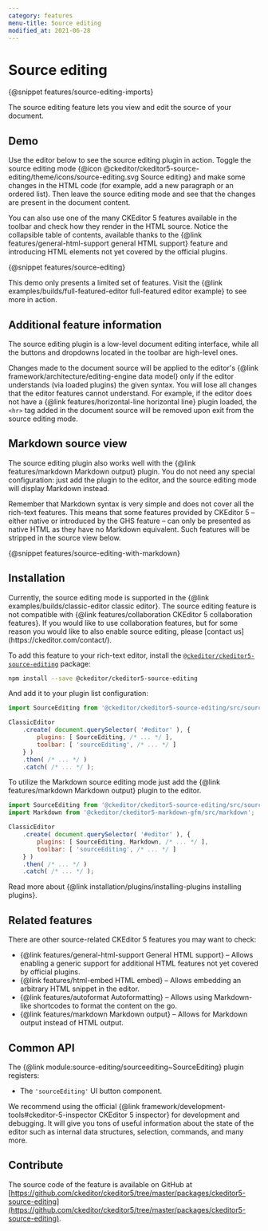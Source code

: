```yaml
---
category: features
menu-title: Source editing
modified_at: 2021-06-28
---
```

# Source editing
{@snippet features/source-editing-imports}

The source editing feature lets you view and edit the source of your document.

## Demo

Use the editor below to see the source editing plugin in action. Toggle the source editing mode {@icon @ckeditor/ckeditor5-source-editing/theme/icons/source-editing.svg Source editing} and make some changes in the HTML code (for example, add a new paragraph or an ordered list). Then leave the source editing mode and see that the changes are present in the document content.

You can also use one of the many CKEditor 5 features available in the toolbar and check how they render in the HTML source. Notice the collapsible table of contents, available thanks to the {@link features/general-html-support general HTML support} feature and introducing HTML elements not yet covered by the official plugins.

{@snippet features/source-editing}

<info-box info>
	This demo only presents a limited set of features. Visit the {@link examples/builds/full-featured-editor full-featured editor example} to see more in action.
</info-box>

## Additional feature information

The source editing plugin is a low-level document editing interface, while all the buttons and dropdowns located in the toolbar are high-level ones.

Changes made to the document source will be applied to the editor's {@link framework/architecture/editing-engine data model} only if the editor understands (via loaded plugins) the given syntax. You will lose all changes that the editor features cannot understand. For example, if the editor does not have a {@link features/horizontal-line horizontal line} plugin loaded, the `<hr>` tag added in the document source will be removed upon exit from the source editing mode.

## Markdown source view

The source editing plugin also works well with the {@link features/markdown Markdown output} plugin. You do not need any special configuration: just add the plugin to the editor, and the source editing mode will display Markdown instead.

<info-box>
	Remember that Markdown syntax is very simple and does not cover all the rich-text features. This means that some features provided by CKEditor 5 &ndash; either native or introduced by the GHS feature &ndash; can only be presented as native HTML as they have no Markdown equivalent. Such features will be stripped in the source view below.
</info-box>

{@snippet features/source-editing-with-markdown}

## Installation

<info-box>
	Currently, the source editing mode is supported in the {@link examples/builds/classic-editor classic editor}. The source editing feature is not compatible with {@link features/collaboration CKEditor 5 collaboration features}. If you would like to use collaboration features, but for some reason you would like to also enable source editing, please [contact us](https://ckeditor.com/contact/).
</info-box>

To add this feature to your rich-text editor, install the [`@ckeditor/ckeditor5-source-editing`](https://www.npmjs.com/package/@ckeditor/ckeditor5-source-editing) package:

```bash
npm install --save @ckeditor/ckeditor5-source-editing
```

And add it to your plugin list configuration:

```js
import SourceEditing from '@ckeditor/ckeditor5-source-editing/src/sourceediting';

ClassicEditor
	.create( document.querySelector( '#editor' ), {
		plugins: [ SourceEditing, /* ... */ ],
		toolbar: [ 'sourceEditing', /* ... */ ]
	} )
	.then( /* ... */ )
	.catch( /* ... */ );
```

To utilize the Markdown source editing mode just add the {@link features/markdown Markdown output} plugin to the editor.

```js
import SourceEditing from '@ckeditor/ckeditor5-source-editing/src/sourceediting';
import Markdown from '@ckeditor/ckeditor5-markdown-gfm/src/markdown';

ClassicEditor
	.create( document.querySelector( '#editor' ), {
		plugins: [ SourceEditing, Markdown, /* ... */ ],
		toolbar: [ 'sourceEditing', /* ... */ ]
	} )
	.then( /* ... */ )
	.catch( /* ... */ );
```

<info-box info>
	Read more about {@link installation/plugins/installing-plugins installing plugins}.
</info-box>

## Related features

There are other source-related CKEditor 5 features you may want to check:

* {@link features/general-html-support General HTML support} &ndash; Allows enabling a generic support for additional HTML features not yet covered by official plugins.
* {@link features/html-embed HTML embed} &ndash; Allows embedding an arbitrary HTML snippet in the editor.
* {@link features/autoformat Autoformatting} &ndash; Allows using Markdown-like shortcodes to format the content on the go.
* {@link features/markdown Markdown output} &ndash; Allows for Markdown output instead of HTML output.

## Common API

The {@link module:source-editing/sourceediting~SourceEditing} plugin registers:

* The `'sourceEditing'` UI button component.

<info-box>
	We recommend using the official {@link framework/development-tools#ckeditor-5-inspector CKEditor 5 inspector} for development and debugging. It will give you tons of useful information about the state of the editor such as internal data structures, selection, commands, and many more.
</info-box>

## Contribute

The source code of the feature is available on GitHub at [https://github.com/ckeditor/ckeditor5/tree/master/packages/ckeditor5-source-editing](https://github.com/ckeditor/ckeditor5/tree/master/packages/ckeditor5-source-editing).
